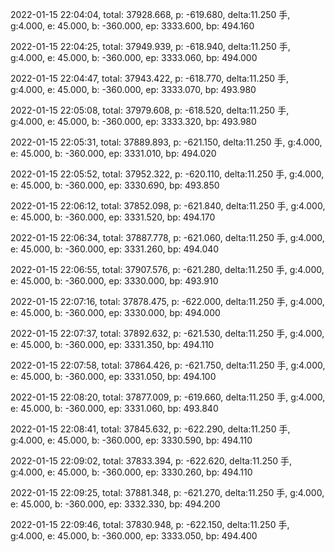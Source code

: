 2022-01-15 22:04:04, total: 37928.668, p: -619.680, delta:11.250 手, g:4.000, e: 45.000, b: -360.000, ep: 3333.600, bp: 494.160

2022-01-15 22:04:25, total: 37949.939, p: -618.940, delta:11.250 手, g:4.000, e: 45.000, b: -360.000, ep: 3333.060, bp: 494.000

2022-01-15 22:04:47, total: 37943.422, p: -618.770, delta:11.250 手, g:4.000, e: 45.000, b: -360.000, ep: 3333.070, bp: 493.980

2022-01-15 22:05:08, total: 37979.608, p: -618.520, delta:11.250 手, g:4.000, e: 45.000, b: -360.000, ep: 3333.320, bp: 493.980

2022-01-15 22:05:31, total: 37889.893, p: -621.150, delta:11.250 手, g:4.000, e: 45.000, b: -360.000, ep: 3331.010, bp: 494.020

2022-01-15 22:05:52, total: 37952.322, p: -620.110, delta:11.250 手, g:4.000, e: 45.000, b: -360.000, ep: 3330.690, bp: 493.850

2022-01-15 22:06:12, total: 37852.098, p: -621.840, delta:11.250 手, g:4.000, e: 45.000, b: -360.000, ep: 3331.520, bp: 494.170

2022-01-15 22:06:34, total: 37887.778, p: -621.060, delta:11.250 手, g:4.000, e: 45.000, b: -360.000, ep: 3331.260, bp: 494.040

2022-01-15 22:06:55, total: 37907.576, p: -621.280, delta:11.250 手, g:4.000, e: 45.000, b: -360.000, ep: 3330.000, bp: 493.910

2022-01-15 22:07:16, total: 37878.475, p: -622.000, delta:11.250 手, g:4.000, e: 45.000, b: -360.000, ep: 3330.000, bp: 494.000

2022-01-15 22:07:37, total: 37892.632, p: -621.530, delta:11.250 手, g:4.000, e: 45.000, b: -360.000, ep: 3331.350, bp: 494.110

2022-01-15 22:07:58, total: 37864.426, p: -621.750, delta:11.250 手, g:4.000, e: 45.000, b: -360.000, ep: 3331.050, bp: 494.100

2022-01-15 22:08:20, total: 37877.009, p: -619.660, delta:11.250 手, g:4.000, e: 45.000, b: -360.000, ep: 3331.060, bp: 493.840

2022-01-15 22:08:41, total: 37845.632, p: -622.290, delta:11.250 手, g:4.000, e: 45.000, b: -360.000, ep: 3330.590, bp: 494.110

2022-01-15 22:09:02, total: 37833.394, p: -622.620, delta:11.250 手, g:4.000, e: 45.000, b: -360.000, ep: 3330.260, bp: 494.110

2022-01-15 22:09:25, total: 37881.348, p: -621.270, delta:11.250 手, g:4.000, e: 45.000, b: -360.000, ep: 3332.330, bp: 494.200

2022-01-15 22:09:46, total: 37830.948, p: -622.150, delta:11.250 手, g:4.000, e: 45.000, b: -360.000, ep: 3333.050, bp: 494.400
